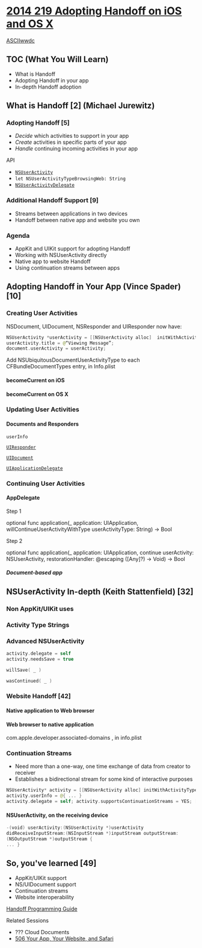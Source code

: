 
# [2014 219 Adopting Handoff on iOS and OS X](https://developer.apple.com/videos/play/wwdc2014/219/)

[ASCIIwwdc](http://asciiwwdc.com/2014/sessions/219)

## TOC (What You Will Learn)

* What is Handoff
* Adopting Handoff in your app
* In-depth Handoff adoption

## What is Handoff [2] (Michael Jurewitz)


### Adopting Handoff [5]

* _Decide_ which activities to support in your app
* _Create_ activities in specific parts of your app
* _Handle_ continuing incoming activities in your app


API

* [`NSUserActivity`](https://developer.apple.com/reference/foundation/nsuseractivity)
* `let NSUserActivityTypeBrowsingWeb: String`
* [`NSUserActivityDelegate`](https://developer.apple.com/reference/foundation/nsuseractivitydelegate)


### Additional Handoff Support [9]

* Streams between applications in two devices
* Handoff between native app and website you own


### Agenda

* AppKit and UIKit support for adopting Handoff
* Working with NSUserActivity directly
* Native app to website Handoff
* Using continuation streams between apps

## Adopting Handoff in Your App (Vince Spader) [10]

### Creating User Activities

NSDocument, UIDocument, NSResponder and UIResponder now have:

```swift
NSUserActivity *userActivity = [[NSUserActivity alloc]  initWithActivityType:@“com.company.viewing-message”];
userActivity.title = @“Viewing Message”;   
document.userActivity = userActivity;
```

Add NSUbiquitousDocumentUserActivityType to each CFBundleDocumentTypes entry, in Info.plist

#### becomeCurrent on iOS

#### becomeCurrent on OS X

### Updating User Activities

#### Documents and Responders

`userInfo`



[`UIResponder`](https://developer.apple.com/reference/uikit/uiresponder)



[`UIDocument`](https://developer.apple.com/reference/uikit/uidocument)



[`UIApplicationDelegate`](https://developer.apple.com/reference/uikit/uiapplicationdelegate)


### Continuing User Activities

#### AppDelegate

Step 1

optional func application(_ application: UIApplication,
willContinueUserActivityWithType userActivityType: String) -> Bool

Step 2

optional func application(_ application: UIApplication,
                 continue userActivity: NSUserActivity,
       restorationHandler: @escaping ([Any]?) -> Void) -> Bool


##### Document-based app


## NSUserActivity In-depth (Keith Stattenfield) [32]

### Non AppKit/UIKit uses

### Activity Type Strings

### Advanced NSUserActivity

```swift
activity.delegate = self
activity.needsSave = true

willSave( _ )
```
```swift
wasContinued( _ )
```

### Website Handoff [42]


#### Native application to Web browser

#### Web browser to native application

com.apple.developer.associated-domains , in info.plist

### Continuation Streams

* Need more than a one-way, one time exchange of data from creator to receiver
* Establishes a bidirectional stream for some kind of interactive purposes

```swift
NSUserActivity* activity = [[NSUserActivity alloc] initWithActivityType: @“com.company.interact” ];
activity.userInfo = @{ ... }
activity.delegate = self; activity.supportsContinuationStreams = YES; [activity becomeCurrent ];
```

#### NSUserActivity, on the receiving device

```swift
-(void) userActivity:(NSUserActivity *)userActivity
didReceiveInputStream:(NSInputStream *)inputStream outputStream:
(NSOutputStream *)outputStream {
... }
```

## So, you've learned [49]

* AppKit/UIKit support
* NS/UIDocument support
* Continuation streams
* Website interoperability

[Handoff Programming Guide](https://developer.apple.com/library/content/documentation/UserExperience/Conceptual/Handoff/HandoffFundamentals/HandoffFundamentals.html#//apple_ref/doc/uid/TP40014338)

Related Sessions

* ??? Cloud Documents
* [506 Your App, Your Website, and Safari](https://developer.apple.com/videos/play/wwdc2014/506/)

